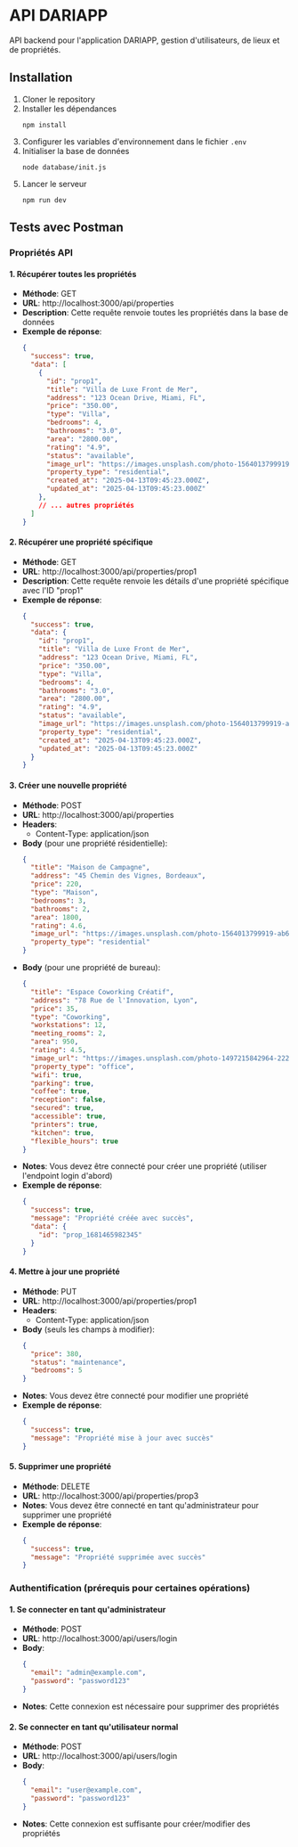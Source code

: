 
# API DARIAPP

API backend pour l'application DARIAPP, gestion d'utilisateurs, de lieux et de propriétés.

## Installation

1. Cloner le repository
2. Installer les dépendances
   ```
   npm install
   ```
3. Configurer les variables d'environnement dans le fichier `.env`
4. Initialiser la base de données
   ```
   node database/init.js
   ```
5. Lancer le serveur
   ```
   npm run dev
   ```

## Tests avec Postman

### Propriétés API

#### 1. Récupérer toutes les propriétés
- **Méthode**: GET
- **URL**: http://localhost:3000/api/properties
- **Description**: Cette requête renvoie toutes les propriétés dans la base de données
- **Exemple de réponse**:
  ```json
  {
    "success": true,
    "data": [
      {
        "id": "prop1",
        "title": "Villa de Luxe Front de Mer",
        "address": "123 Ocean Drive, Miami, FL",
        "price": "350.00",
        "type": "Villa",
        "bedrooms": 4,
        "bathrooms": "3.0",
        "area": "2800.00",
        "rating": "4.9",
        "status": "available",
        "image_url": "https://images.unsplash.com/photo-1564013799919-ab600027ffc6?ixlib=rb-4.0.3&ixid=M3wxMjA3fDB8MHxwaG90by1wYWdlfHx8fGVufDB8fHx8fA%3D%3D&auto=format&fit=crop&w=1000&q=80",
        "property_type": "residential",
        "created_at": "2025-04-13T09:45:23.000Z",
        "updated_at": "2025-04-13T09:45:23.000Z"
      },
      // ... autres propriétés
    ]
  }
  ```

#### 2. Récupérer une propriété spécifique
- **Méthode**: GET
- **URL**: http://localhost:3000/api/properties/prop1
- **Description**: Cette requête renvoie les détails d'une propriété spécifique avec l'ID "prop1"
- **Exemple de réponse**:
  ```json
  {
    "success": true,
    "data": {
      "id": "prop1",
      "title": "Villa de Luxe Front de Mer",
      "address": "123 Ocean Drive, Miami, FL",
      "price": "350.00",
      "type": "Villa",
      "bedrooms": 4,
      "bathrooms": "3.0",
      "area": "2800.00",
      "rating": "4.9",
      "status": "available",
      "image_url": "https://images.unsplash.com/photo-1564013799919-ab600027ffc6?ixlib=rb-4.0.3&ixid=M3wxMjA3fDB8MHxwaG90by1wYWdlfHx8fGVufDB8fHx8fA%3D%3D&auto=format&fit=crop&w=1000&q=80",
      "property_type": "residential",
      "created_at": "2025-04-13T09:45:23.000Z",
      "updated_at": "2025-04-13T09:45:23.000Z"
    }
  }
  ```

#### 3. Créer une nouvelle propriété
- **Méthode**: POST
- **URL**: http://localhost:3000/api/properties
- **Headers**: 
  - Content-Type: application/json
- **Body** (pour une propriété résidentielle):
  ```json
  {
    "title": "Maison de Campagne",
    "address": "45 Chemin des Vignes, Bordeaux",
    "price": 220,
    "type": "Maison",
    "bedrooms": 3,
    "bathrooms": 2,
    "area": 1800,
    "rating": 4.6,
    "image_url": "https://images.unsplash.com/photo-1564013799919-ab600027ffc6",
    "property_type": "residential"
  }
  ```
- **Body** (pour une propriété de bureau):
  ```json
  {
    "title": "Espace Coworking Créatif",
    "address": "78 Rue de l'Innovation, Lyon",
    "price": 35,
    "type": "Coworking",
    "workstations": 12,
    "meeting_rooms": 2,
    "area": 950,
    "rating": 4.5,
    "image_url": "https://images.unsplash.com/photo-1497215842964-222b430dc094",
    "property_type": "office",
    "wifi": true,
    "parking": true,
    "coffee": true,
    "reception": false,
    "secured": true,
    "accessible": true,
    "printers": true,
    "kitchen": true,
    "flexible_hours": true
  }
  ```
- **Notes**: Vous devez être connecté pour créer une propriété (utiliser l'endpoint login d'abord)
- **Exemple de réponse**:
  ```json
  {
    "success": true,
    "message": "Propriété créée avec succès",
    "data": {
      "id": "prop_1681465982345"
    }
  }
  ```

#### 4. Mettre à jour une propriété
- **Méthode**: PUT
- **URL**: http://localhost:3000/api/properties/prop1
- **Headers**: 
  - Content-Type: application/json
- **Body** (seuls les champs à modifier):
  ```json
  {
    "price": 380,
    "status": "maintenance",
    "bedrooms": 5
  }
  ```
- **Notes**: Vous devez être connecté pour modifier une propriété
- **Exemple de réponse**:
  ```json
  {
    "success": true,
    "message": "Propriété mise à jour avec succès"
  }
  ```

#### 5. Supprimer une propriété
- **Méthode**: DELETE
- **URL**: http://localhost:3000/api/properties/prop3
- **Notes**: Vous devez être connecté en tant qu'administrateur pour supprimer une propriété
- **Exemple de réponse**:
  ```json
  {
    "success": true,
    "message": "Propriété supprimée avec succès"
  }
  ```

### Authentification (prérequis pour certaines opérations)

#### 1. Se connecter en tant qu'administrateur
- **Méthode**: POST
- **URL**: http://localhost:3000/api/users/login
- **Body**:
  ```json
  {
    "email": "admin@example.com",
    "password": "password123"
  }
  ```
- **Notes**: Cette connexion est nécessaire pour supprimer des propriétés

#### 2. Se connecter en tant qu'utilisateur normal
- **Méthode**: POST
- **URL**: http://localhost:3000/api/users/login
- **Body**:
  ```json
  {
    "email": "user@example.com",
    "password": "password123"
  }
  ```
- **Notes**: Cette connexion est suffisante pour créer/modifier des propriétés
